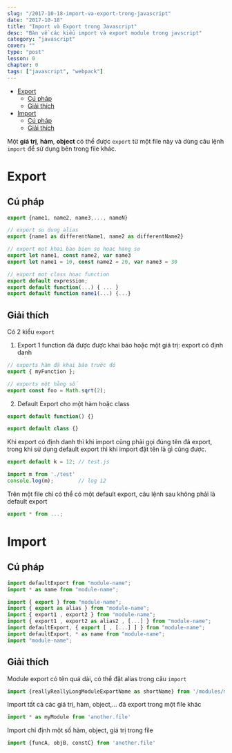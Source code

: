 ```yaml
---
slug: "/2017-10-18-import-va-export-trong-javascript"
date: "2017-10-18"
title: "Import và Export trong Javascript"
desc: "Bàn về các kiểu import và export module trong javscript"
category: "javascript"
cover: ""
type: "post"
lesson: 0
chapter: 0
tags: ["javascript", "webpack"]
---
```


<!-- TOC -->

- [Export](#export)
  - [Cú pháp](#cú-pháp)
  - [Giải thích](#giải-thích)
- [Import](#import)
  - [Cú pháp](#cú-pháp-1)
  - [Giải thích](#giải-thích-1)

<!-- /TOC -->

Một **giá trị**, **hàm**, **object** có thể được `export` từ một file này và dùng câu lệnh `import` để sử dụng bên trong file khác.

# Export

## Cú pháp

```js
export {name1, name2, name3,..., nameN}

// export su dung alias
export {name1 as differentName1, name2 as differentName2}

// export mot khai bao bien so hoac hang so
export let name1, const name2, var name3
export let name1 = 10, const name2 = 20, var name3 = 30

// export mot class hoac function
export default expression;
export default function(...) { ... }
export default function name1(...) {...}
```

## Giải thích 

Có 2 kiểu `export`

1. Export 1 function đã được được khai báo hoặc một giá trị: export có định danh

```js
// exports hàm đã khai báo trước đó
export { myFunction }; 

// exports một hằng số
export const foo = Math.sqrt(2);
```

2. Default Export cho một hàm hoặc class

```js
export default function() {}

export default class {}
```

Khi export có định danh thì khi import cũng phải gọi đúng tên đã export, trong khi sử dụng default export thì khi import đặt tên là gì cũng được.

```js
export default k = 12; // test.js

import m from './test' 
console.log(m);        // log 12
```

Trên một file chỉ có thể có một default export, câu lệnh sau không phải là default export

```js
export * from ...;
```

# Import

## Cú pháp

```js
import defaultExport from "module-name";
import * as name from "module-name";

import { export } from "module-name";
import { export as alias } from "module-name";
import { export1 , export2 } from "module-name";
import { export1 , export2 as alias2 , [...] } from "module-name";
import defaultExport, { export [ , [...] ] } from "module-name";
import defaultExport, * as name from "module-name";
import "module-name";
```

## Giải thích

Module export có tên quá dài, có thể đặt alias trong câu `import`

```js
import {reallyReallyLongModuleExportName as shortName} from '/modules/my-module.js';
```

Import tất cả các giá trị, hàm, object,... đã export trong một file khác

```js
import * as myModule from 'another.file'
```

Import chỉ định một số hàm, object, giá trị trong file

```js
import {funcA, objB, constC} from 'another.file'
```